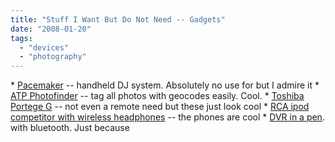 ```yaml
---
title: "Stuff I Want But Do Not Need -- Gadgets"
date: "2008-01-20"
tags: 
  - "devices"
  - "photography"
---
```


\* [Pacemaker](http://www.pacemaker.net/ "Pacemaker") -- handheld DJ system. Absolutely no use for but I admire it \* [ATP Photofinder](http://photofinder.atpinc.com/) -- tag all photos with geocodes easily. Cool. \* [Toshiba Portege G](http://www.ubergizmo.com/15/archives/2008/01/toshiba_portege_g_update.html) -- not even a remote need but these just look cool \* [RCA ipod competitor with wireless headphones](http://www.crunchgear.com/2007/11/19/rca-jet-stream-with-kleer-the-review/) -- the phones are cool \* [DVR in a pen](http://www.starnexglobal.com/sg400_pen%20.html). with bluetooth. Just because
